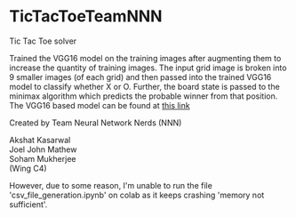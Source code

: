 # TicTacToeTeamNNN

Tic Tac Toe solver  

Trained the VGG16 model on the training images after augmenting them to increase the quantity of training images.
The input grid image is broken into 9 smaller images (of each grid) and then passed into the trained VGG16 model to classify whether X or O.
Further, the board state is passed to the minimax algorithm which predicts the probable winner from that position.  
The VGG16 based model can be found at [this link](https://drive.google.com/file/d/1LOoUyUGXGKcQv6VMpImxX-ZYRdgziirE/view?usp=sharing)

Created by Team Neural Network Nerds (NNN)  

Akshat Kasarwal  
Joel John Mathew  
Soham Mukherjee  
(Wing C4)  


However, due to some reason, I'm unable to run the file 'csv_file_generation.ipynb' on colab as it keeps crashing 'memory not sufficient'.



